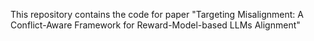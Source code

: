 This repository contains the code for paper "Targeting Misalignment: A Conflict-Aware Framework for Reward-Model-based LLMs Alignment"
